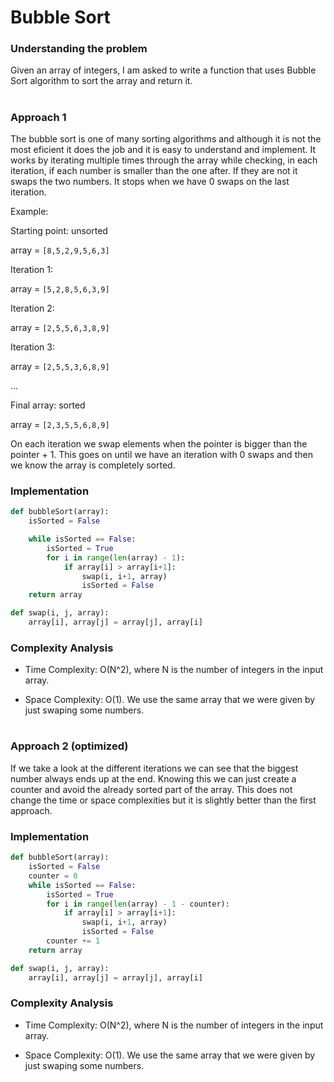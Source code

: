 # Bubble Sort

### Understanding the problem

Given an array of integers, I am asked to write a function that uses Bubble Sort algorithm to sort the array and return it.

#


### Approach 1

The bubble sort is one of many sorting algorithms and although it is not the most eficient it does the job and it is easy to understand and implement. It works by iterating multiple times through the array while checking, in each iteration, if each number is smaller than the one after. If they are not it swaps the two numbers. It stops when we have 0 swaps on the last iteration.

Example:

Starting point: unsorted

array = `[8,5,2,9,5,6,3]`

Iteration 1: 

array = `[5,2,8,5,6,3,9]`

Iteration 2: 

array = `[2,5,5,6,3,8,9]`

Iteration 3:

array = `[2,5,5,3,6,8,9]`

...

Final array: sorted

array = `[2,3,5,5,6,8,9]`

On each iteration we swap elements when the pointer is bigger than the pointer + 1. This goes on until we have an iteration with 0 swaps and then we know the array is completely sorted.


### Implementation 

```python
def bubbleSort(array):
    isSorted = False 

    while isSorted == False:
        isSorted = True
        for i in range(len(array) - 1):
            if array[i] > array[i+1]:
                swap(i, i+1, array)
                isSorted = False
	return array

def swap(i, j, array):
    array[i], array[j] = array[j], array[i]
```

### Complexity Analysis

- Time Complexity: O(N^2), where N is the number of integers in the input array.

- Space Complexity: O(1). We use the same array that we were given by just swaping some numbers.

#

### Approach 2 (optimized)

If we take a look at the different iterations we can see that the biggest number always ends up at the end. Knowing this we can just create a counter and avoid the already sorted part of the array. This does not change the time or space complexities but it is slightly better than the first approach.

### Implementation 

```python
def bubbleSort(array):
    isSorted = False 
    counter = 0
    while isSorted == False:
        isSorted = True
        for i in range(len(array) - 1 - counter):
            if array[i] > array[i+1]:
                swap(i, i+1, array)
                isSorted = False
        counter += 1
	return array

def swap(i, j, array):
    array[i], array[j] = array[j], array[i]
```

### Complexity Analysis

- Time Complexity: O(N^2), where N is the number of integers in the input array.

- Space Complexity: O(1). We use the same array that we were given by just swaping some numbers.

#
